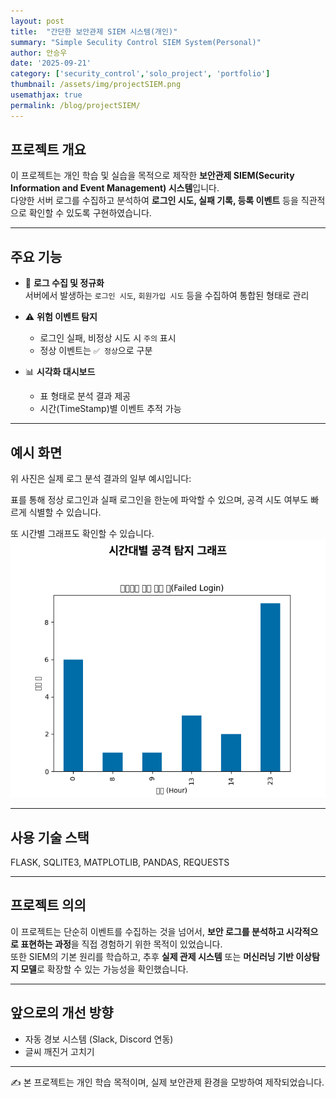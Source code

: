 ```yaml
---
layout: post
title:  "간단한 보안관제 SIEM 시스템(개인)"
summary: "Simple Seculity Control SIEM System(Personal)"
author: 안승우
date: '2025-09-21'
category: ['security_control','solo_project', 'portfolio']
thumbnail: /assets/img/projectSIEM.png
usemathjax: true
permalink: /blog/projectSIEM/
---
```


## 프로젝트 개요

이 프로젝트는 개인 학습 및 실습을 목적으로 제작한 **보안관제 SIEM(Security Information and Event Management) 시스템**입니다.  
다양한 서버 로그를 수집하고 분석하여 **로그인 시도, 실패 기록, 등록 이벤트** 등을 직관적으로 확인할 수 있도록 구현하였습니다.  

---

## 주요 기능

- 🔎 **로그 수집 및 정규화**  
  서버에서 발생하는 `로그인 시도`, `회원가입 시도` 등을 수집하여 통합된 형태로 관리  

- ⚠️ **위험 이벤트 탐지**  
  - 로그인 실패, 비정상 시도 시 `주의` 표시  
  - 정상 이벤트는 `✅ 정상`으로 구분  

- 📊 **시각화 대시보드**  
  - 표 형태로 분석 결과 제공  
  - 시간(TimeStamp)별 이벤트 추적 가능  

---

## 예시 화면

위 사진은 실제 로그 분석 결과의 일부 예시입니다:


표를 통해 정상 로그인과 실패 로그인을 한눈에 파악할 수 있으며, 공격 시도 여부도 빠르게 식별할 수 있습니다.  

또 시간별 그래프도 확인할 수 있습니다.
![시간 별 그래프](/assets/img/projectSIEM_2.png)

---

## 사용 기술 스택
   
FLASK, SQLITE3, MATPLOTLIB, PANDAS, REQUESTS   

---

## 프로젝트 의의

이 프로젝트는 단순히 이벤트를 수집하는 것을 넘어서, **보안 로그를 분석하고 시각적으로 표현하는 과정**을 직접 경험하기 위한 목적이 있었습니다.  
또한 SIEM의 기본 원리를 학습하고, 추후 **실제 관제 시스템** 또는 **머신러닝 기반 이상탐지 모델**로 확장할 수 있는 가능성을 확인했습니다.  

---

## 앞으로의 개선 방향
  
- 자동 경보 시스템 (Slack, Discord 연동)  
- 글씨 깨진거 고치기

---

✍️ 본 프로젝트는 개인 학습 목적이며, 실제 보안관제 환경을 모방하여 제작되었습니다.  